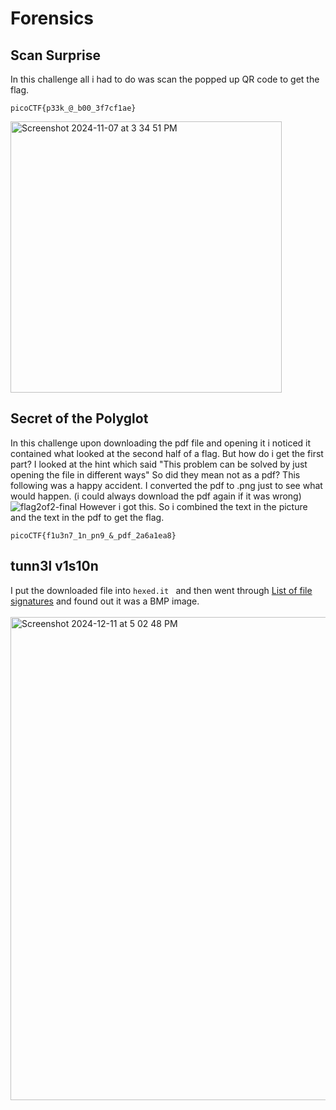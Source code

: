 # Forensics 
## Scan Surprise 
In this challenge all i had to do was scan the popped up QR code to get the flag.
```
picoCTF{p33k_@_b00_3f7cf1ae}
```

<img width="434" alt="Screenshot 2024-11-07 at 3 34 51 PM" src="https://github.com/user-attachments/assets/9b05fb5d-01bf-41f0-bb27-f06e236d767c">

## Secret of the Polyglot
In this challenge upon downloading the pdf file and opening it i noticed it contained what looked at the second half of a flag.
But how do i get the first part?
I looked at the hint which said "This problem can be solved by just opening the file in different ways"
So did they mean not as a pdf?
This following was a happy accident. I converted the pdf to .png just to see what would happen. (i could always download the pdf again if it was wrong)
![flag2of2-final](https://github.com/user-attachments/assets/f4ef1e57-9867-495e-9c2c-d26a54190924)
However i got this.
So i combined the text in the picture and the text in the pdf to get the flag.
```
picoCTF{f1u3n7_1n_pn9_&_pdf_2a6a1ea8}
```
## tunn3l v1s10n
I put the downloaded file into ```hexed.it ``` and then went through [List of file signatures](https://en.wikipedia.org/wiki/List_of_file_signatures) and found out it was a BMP image.
<br><br>
<img width="773" alt="Screenshot 2024-12-11 at 5 02 48 PM" src="https://github.com/user-attachments/assets/92cdf7c8-6e10-4de0-8f1e-a174f782fe3b">


